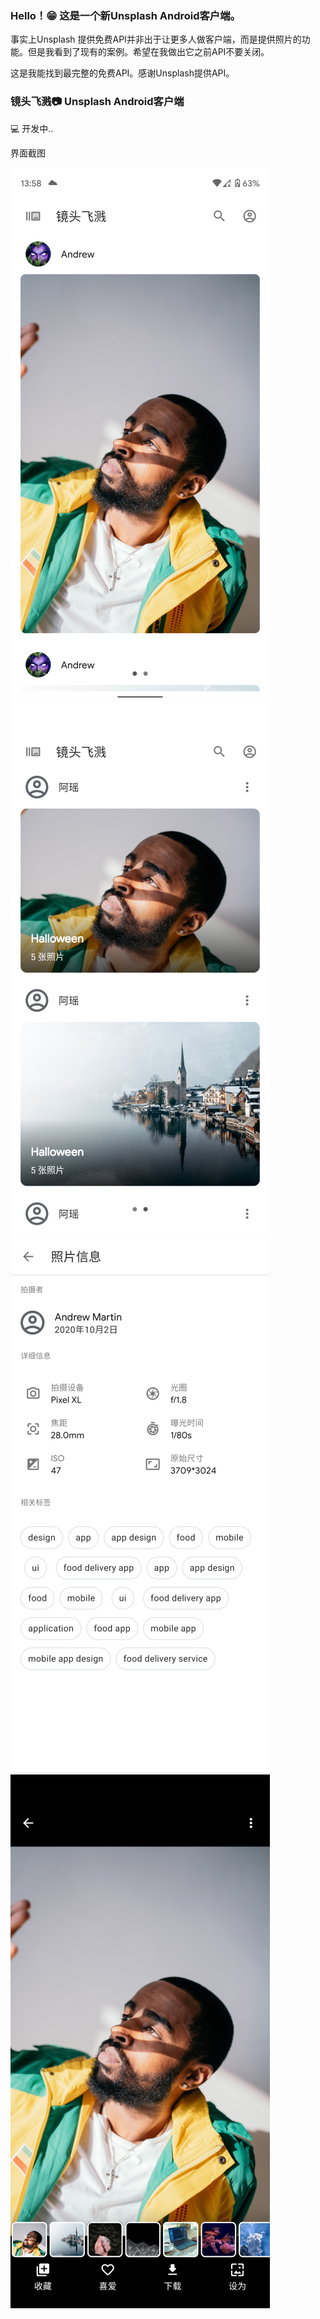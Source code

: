 ### Hello！😁 这是一个新Unsplash Android客户端。

事实上Unsplash 提供免费API并非出于让更多人做客户端，而是提供照片的功能。但是我看到了现有的案例。希望在我做出它之前API不要关闭。

这是我能找到最完整的免费API。感谢Unsplash提供API。

### 镜头飞溅📷 Unsplash Android客户端

💻 开发中..

界面截图

<img src="https://github.com/hujincan/AndSplash/blob/master/screenshots/Screenshot_1.png?raw=true"/>
<img src="https://github.com/hujincan/AndSplash/blob/master/screenshots/Screenshot_2.png?raw=true"/>
<img src="https://github.com/hujincan/AndSplash/blob/master/screenshots/Screenshot_3.png?raw=true"/>
<img src="https://github.com/hujincan/AndSplash/blob/master/screenshots/Screenshot_4.png?raw=true"/>